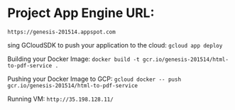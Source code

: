 # Project App Engine URL:
`https://genesis-201514.appspot.com`

sing GCloudSDK to push your application to the cloud:
`gcloud app deploy`

Building your Docker Image:
`docker build -t gcr.io/genesis-201514/html-to-pdf-service .`

Pushing your Docker Image to GCP:
`gcloud docker -- push gcr.io/genesis-201514/html-to-pdf-service`

Running VM:
`http://35.198.128.11/`